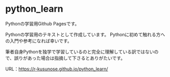 # python_learn
Pythonの学習用Github Pagesです。

Pythonの学習用のテキストとして作成しています。
Pythonに初めて触れる方への入門や参考になれば幸いです。

筆者自身Pythonを独学で学習しているのと完全に理解している訳ではないので、誤りがあった場合は指摘して下さるとありがたいです。

URL：https://r-kusunose.github.io/python_learn/
